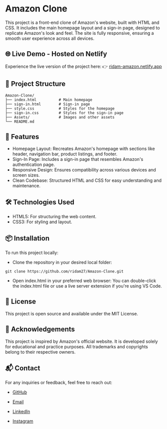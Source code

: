 # Amazon Clone
This project is a front-end clone of Amazon's website, built with HTML and CSS. It includes the main homepage layout and a sign-in page, designed to replicate Amazon's look and feel. The site is fully responsive, ensuring a smooth user experience across all devices.

## 🌐 Live Demo - Hosted on Netlify
Experience the live version of the project here: 👉 [ridam-amazon.netlify.app](https://ridam-amazon.netlify.app)

## 📁 Project Structure
```
Amazon-Clone/
├── index.html          # Main homepage
├── sign-in.html        # Sign-in page
├── style.css           # Styles for the homepage
├── sign-in.css         # Styles for the sign-in page
├── Assets/             # Images and other assets
└── README.md
```

## 🚀 Features

- Homepage Layout: Recreates Amazon's homepage with sections like header, navigation bar, product listings, and footer.
- Sign-In Page: Includes a sign-in page that resembles Amazon's authentication page.
- Responsive Design: Ensures compatibility across various devices and screen sizes.
- Clean Codebase: Structured HTML and CSS for easy understanding and maintenance.

## 🛠️ Technologies Used

- HTML5: For structuring the web content.
- CSS3: For styling and layout.

## 📦 Installation
To run this project locally:

- Clone the repository in your desired local folder:
```
git clone https://github.com/ridam27/Amazon-Clone.git
```
- Open index.html in your preferred web browser: 
You can double-click the index.html file or use a live server extension if you're using VS Code.

## 📝 License
This project is open source and available under the MIT License.

## 🙌 Acknowledgements
This project is inspired by Amazon's official website. It is developed solely for educational and practice purposes. All trademarks and copyrights belong to their respective owners.


## 📬 Contact
For any inquiries or feedback, feel free to reach out:
- [GitHub](https://github.com/ridam27)

- [Email](mailto:ridamsatkar1@gmail.com)

- [LinkedIn](https://linkedin.com/in/ridam27)

- [Instagram](https://instagram.com/ridamsatkar27)